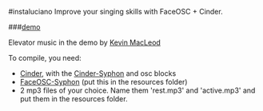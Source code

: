 #instaluciano
Improve your singing skills with FaceOSC + Cinder.

###[demo](https://vimeo.com/68372283)

Elevator music in the demo by [Kevin MacLeod](http://incompetech.com/music/royalty-free/?genre=Jazz)

To compile, you need:
- [Cinder](http://libcinder.org/), with the [Cinder-Syphon](https://github.com/astellato/Cinder-Syphon) and osc blocks
- [FaceOSC-Syphon](https://raw.github.com/kylemcdonald/ofxFaceTracker/master/readme.md) (put this in the resources folder)
- 2 mp3 files of your choice. Name them 'rest.mp3' and 'active.mp3' and put them in the resources folder.